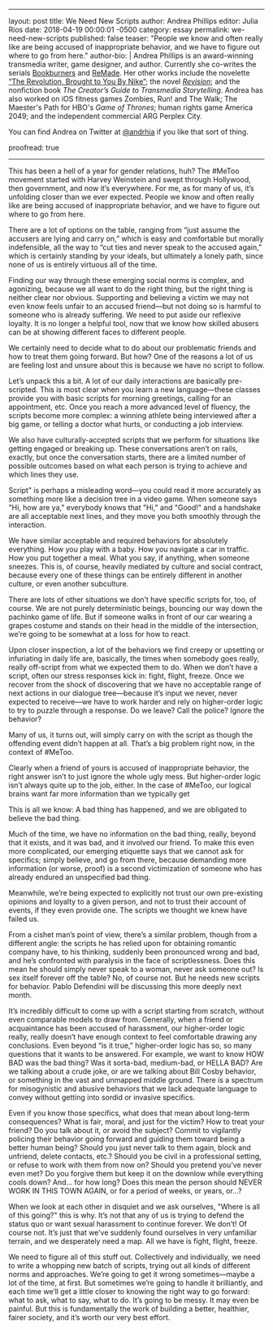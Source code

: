 ---
layout: post
title: We Need New Scripts
author: Andrea Phillips
editor: Julia Rios
date: 2018-04-19 00:00:01 -0500
category: essay
permalink: we-need-new-scripts
published: false
teaser: "People we know and often really like are being accused of inappropriate behavior, and we have to figure out where to go from here."
author-bio: |
  Andrea Phillips is an award-winning transmedia writer, game designer, and author. Currently she co-writes the serials [Bookburners](https://www.serialbox.com/serials/556edb3cada6e270f8e2641d) and [ReMade](https://www.serialbox.com/serials/5755b744ada6e220cd1d9948). Her other works include the novelette [“The Revolution, Brought to You By Nike”](https://firesidefiction.com/the-revolution-brought-to-you-by-nike); the novel _[Revision](https://firesidefiction.com/book/revision)_; and the nonfiction book _The Creator’s Guide to Transmedia Storytelling_. Andrea has also worked on iOS fitness games Zombies, Run! and The Walk; The Maester's Path for HBO's _Game of Thrones_; human rights game America 2049; and the independent commercial ARG Perplex City.

You can find Andrea on Twitter at [@andrhia](https://twitter.com/andrhia) if you like that sort of thing.

proofread: true

----

This has been a hell of a year for gender relations, huh? The #MeToo movement started with Harvey Weinstein and swept through Hollywood, then government, and now it’s everywhere. For me, as for many of us, it’s unfolding closer than we ever expected. People we know and often really like are being accused of inappropriate behavior, and we have to figure out where to go from here.

There are a lot of options on the table, ranging from “just assume the accusers are lying and carry on,” which is easy and comfortable but morally indefensible, all the way to “cut ties and never speak to the accused again,” which is certainly standing by your ideals, but ultimately a lonely path, since none of us is entirely virtuous all of the time.

Finding our way through these emerging social norms is complex, and agonizing, because we all want to do the right thing, but the right thing is neither clear nor obvious. Supporting and believing a victim we may not even know feels unfair to an accused friend—but not doing so is harmful to someone who is already suffering. We need to put aside our reflexive loyalty. It is no longer a helpful tool, now that we know how skilled abusers can be at showing different faces to different people.

We certainly need to decide what to do about our problematic friends and how to treat them going forward. But how? One of the reasons a lot of us are feeling lost and unsure about this is because we have no script to follow.

Let’s unpack this a bit. A lot of our daily interactions are basically pre-scripted. This is most clear when you learn a new language—these classes provide you with basic scripts for morning greetings, calling for an appointment, etc. Once you reach a more advanced level of fluency, the scripts become more complex: a winning athlete being interviewed after a big game, or telling a doctor what hurts, or conducting a job interview.

We also have culturally-accepted scripts that we perform for situations like getting engaged or breaking up. These conversations aren’t on rails, exactly, but once the conversation starts, there are a limited number of possible outcomes based on what each person is trying to achieve and which lines they use.

Script" is perhaps a misleading word—you could read it more accurately as something more like a decision tree in a video game. When someone says "Hi, how are ya," everybody knows that "Hi," and "Good!" and a handshake are all acceptable next lines, and they move you both smoothly through the interaction.

We have similar acceptable and required behaviors for absolutely everything. How you play with a baby. How you navigate a car in traffic. How you put together a meal. What you say, if anything, when someone sneezes. This is, of course, heavily mediated by culture and social contract, because every one of these things can be entirely different in another culture, or even another subculture.

There are lots of other situations we don’t have specific scripts for, too, of course. We are not purely deterministic beings, bouncing our way down the pachinko game of life. But if someone walks in front of our car wearing a grapes costume and stands on their head in the middle of the intersection, we’re going to be somewhat at a loss for how to react.

Upon closer inspection, a lot of the behaviors we find creepy or upsetting or infuriating in daily life are, basically, the times when somebody goes really, really off-script from what we expected them to do. When we don’t have a script, often our stress responses kick in: fight, flight, freeze. Once we recover from the shock of discovering that we have no acceptable range of next actions in our dialogue tree—because it’s input we never, never expected to receive—we have to work harder and rely on higher-order logic to try to puzzle through a response. Do we leave? Call the police? Ignore the behavior? 

Many of us, it turns out, will simply carry on with the script as though the offending event didn’t happen at all. That’s a big problem right now, in the context of #MeToo.

Clearly when a friend of yours is accused of inappropriate behavior, the right answer isn’t to just ignore the whole ugly mess. But higher-order logic isn’t always quite up to the job, either. In the case of #MeToo, our logical brains want far more information than we typically get

This is all we know: A bad thing has happened, and we are obligated to believe the bad thing. 

Much of the time, we have no information on the bad thing, really, beyond that it exists, and it was bad, and it involved our friend. To make this even more complicated, our emerging etiquette says that we cannot ask for specifics; simply believe, and go from there, because demanding more information (or worse, proof) is a second victimization of someone who has already endured an unspecified bad thing.

Meanwhile, we’re being expected to explicitly not trust our own pre-existing opinions and loyalty to a given person, and not to trust their account of events, if they even provide one. The scripts we thought we knew have failed us.

From a cishet man’s point of view, there’s a similar problem, though from a different angle: the scripts he has relied upon for obtaining romantic company have, to his thinking, suddenly been pronounced wrong and bad, and he’s confronted with paralysis in the face of scriptlessness. Does this mean he should simply never speak to a woman, never ask someone out? Is sex itself forever off the table? No, of course not. But he needs new scripts for behavior. Pablo Defendini will be discussing this more deeply next month.

It’s incredibly difficult to come up with a script starting from scratch, without even comparable models to draw from. Generally, when a friend or acquaintance has been accused of harassment, our higher-order logic really, really doesn’t have enough context to feel comfortable drawing any conclusions. Even beyond “is it true,” higher-order logic has so, so many questions that it wants to be answered. For example, we want to know HOW BAD was the bad thing? Was it sorta-bad, medium-bad, or HELLA BAD? Are we talking about a crude joke, or are we talking about Bill Cosby behavior, or something in the vast and unmapped middle ground. There is a spectrum for misogynistic and abusive behaviors that we lack adequate language to convey without getting into sordid or invasive specifics.

Even if you know those specifics, what does that mean about long-term consequences? What is fair, moral, and just for the victim? How to treat your friend? Do you talk about it, or avoid the subject? Commit to vigilantly policing their behavior going forward and guiding them toward being a better human being? Should you just never talk to them again, block and unfriend, delete contacts, etc.? Should you be civil in a professional setting, or refuse to work with them from now on? Should you pretend you’ve never even met? Do you forgive them but keep it on the downlow while everything cools down? And... for how long? Does this mean the person should NEVER WORK IN THIS TOWN AGAIN, or for a period of weeks, or years, or...?

When we look at each other in disquiet and we ask ourselves, "Where is all of this going?" this is why. It’s not that any of us is trying to defend the status quo or want sexual harassment to continue forever. We don’t! Of course not. It’s just that we’ve suddenly found ourselves in very unfamiliar terrain, and we desperately need a map. All we have is fight, flight, freeze.

We need to figure all of this stuff out. Collectively and individually, we need to write a whopping new batch of scripts, trying out all kinds of different norms and approaches. We’re going to get it wrong sometimes—maybe a lot of the time, at first. But sometimes we’re going to handle it brilliantly, and each time we’ll get a little closer to knowing the right way to go forward: what to ask, what to say, what to do. It’s going to be messy. It may even be painful. But this is fundamentally the work of building a better, healthier, fairer society, and it’s worth our very best effort.